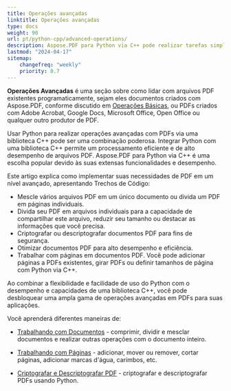 ```yaml
---
title: Operações avançadas
linktitle: Operações avançadas
type: docs
weight: 90
url: pt/python-cpp/advanced-operations/
description: Aspose.PDF para Python via C++ pode realizar tarefas simples e fáceis e lidar com objetivos mais complexos. Confira a próxima seção para usuários e desenvolvedores avançados.
lastmod: "2024-04-17"
sitemap:
    changefreq: "weekly"
    priority: 0.7
---
```


**Operações Avançadas** é uma seção sobre como lidar com arquivos PDF existentes programaticamente, sejam eles documentos criados com Aspose.PDF, conforme discutido em [Operações Básicas](/pdf/python-cpp/basic-operations/), ou PDFs criados com Adobe Acrobat, Google Docs, Microsoft Office, Open Office ou qualquer outro produtor de PDF.

Usar Python para realizar operações avançadas com PDFs via uma biblioteca C++ pode ser uma combinação poderosa. Integrar Python com uma biblioteca C++ permite um processamento eficiente e de alto desempenho de arquivos PDF. Aspose.PDF para Python via C++ é uma escolha popular devido às suas extensas funcionalidades e desempenho.

Este artigo explica como implementar suas necessidades de PDF em um nível avançado, apresentando Trechos de Código:

- Mescle vários arquivos PDF em um único documento ou divida um PDF em páginas individuais.
- Divida seu PDF em arquivos individuais para a capacidade de compartilhar este arquivo, reduzir seu tamanho ou destacar as informações que você precisa.
- Criptografar ou descriptografar documentos PDF para fins de segurança.
- Otimizar documentos PDF para alto desempenho e eficiência.
- Trabalhar com páginas em documentos PDF. Você pode adicionar páginas a PDFs existentes, girar PDFs ou definir tamanhos de página com Python via C++.

Ao combinar a flexibilidade e facilidade de uso do Python com o desempenho e capacidades de uma biblioteca C++, você pode desbloquear uma ampla gama de operações avançadas em PDFs para suas aplicações.

Você aprenderá diferentes maneiras de:

- [Trabalhando com Documentos](/pdf/python-cpp/working-with-documents/) - comprimir, dividir e mesclar documentos e realizar outras operações com o documento inteiro.
- [Trabalhando com Páginas](/pdf/python-cpp/working-with-pages/) - adicionar, mover ou remover, cortar páginas, adicionar marcas d'água, carimbos, etc.

- [Criptografar e Descriptografar PDF](/pdf/python-cpp/encrypt-decrypt-pdf/) - criptografar e descriptografar PDFs usando Python.